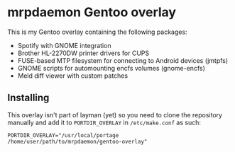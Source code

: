 mrpdaemon Gentoo overlay
========================

This is my Gentoo overlay containing the following packages:

* Spotify with GNOME integration
* Brother HL-2270DW printer drivers for CUPS
* FUSE-based MTP filesystem for connecting to Android devices (jmtpfs)
* GNOME scripts for automounting encfs volumes (gnome-encfs)
* Meld diff viewer with custom patches

## Installing

This overlay isn't part of layman (yet) so you need to clone the repository
manually and add it to `PORTDIR_OVERLAY` in `/etc/make.conf` as such:

    PORTDIR_OVERLAY="/usr/local/portage /home/user/path/to/mrpdaemon/gentoo-overlay"
